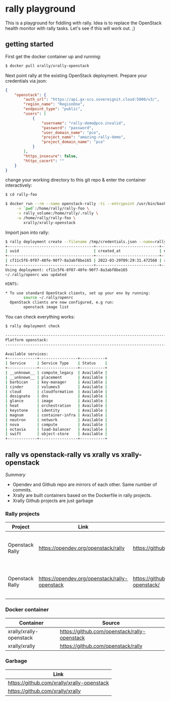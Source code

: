 # rally playground

This is a playground for fiddling with rally. Idea is to replace the
OpenStack health monitor with rally tasks. Let's see if this will work
out. ;)

## getting started

First get the docker container up and running:

``` bash
$ docker pull xrally/xrally-openstack
```

Next point rally at the existing OpenStack deployment. Prepare your
credentials via json:

``` json
{
    "openstack": {
        "auth_url": "https://api.gx-scs.sovereignit.cloud:5000/v3/",
        "region_name": "RegionOne",
        "endpoint_type": "public",
        "users": [
            {
                "username": "rally-demo@pco.invalid",
                "password": "password",
                "user_domain_name": "pco",
                "project_name": "amazing-rally-demo",
                "project_domain_name": "pco"
            }
        ],
        "https_insecure": false,
        "https_cacert": ""
    }
}
```

change your working directory to this git repo & enter the container interactively:

``` bash
$ cd rally-foo

$ docker run --rm --name openstack-rally -ti --entrypoint /usr/bin/bash \
     -v `pwd`:/home/rally/rally-foo \
     -v rally_volume:/home/rally/.rally \
     -w /home/rally/rally-foo \
        xrally/xrally-openstack
```

Import json into rally:

``` bash
$ rally deployment create --filename /tmp/credentials.json --name=rally-demo1
+--------------------------------------+----------------------------+-------------+------------------+--------+
| uuid                                 | created_at                 | name        | status           | active |
+--------------------------------------+----------------------------+-------------+------------------+--------+
| cf11c5f6-0f07-40fe-90f7-8a3abf8be165 | 2022-03-29T09:29:31.472568 | rally-demo1 | deploy->finished |        |
+--------------------------------------+----------------------------+-------------+------------------+--------+
Using deployment: cf11c5f6-0f07-40fe-90f7-8a3abf8be165
~/.rally/openrc was updated

HINTS:

* To use standard OpenStack clients, set up your env by running:
        source ~/.rally/openrc
  OpenStack clients are now configured, e.g run:
        openstack image list
```

You can check everything works:

``` bash
$ rally deployment check

--------------------------------------------------------------------------------
Platform openstack:
--------------------------------------------------------------------------------

Available services:
+-------------+-----------------+-----------+
| Service     | Service Type    | Status    |
+-------------+-----------------+-----------+
| __unknown__ | compute_legacy  | Available |
| __unknown__ | placement       | Available |
| barbican    | key-manager     | Available |
| cinder      | volumev3        | Available |
| cloud       | cloudformation  | Available |
| designate   | dns             | Available |
| glance      | image           | Available |
| heat        | orchestration   | Available |
| keystone    | identity        | Available |
| magnum      | container-infra | Available |
| neutron     | network         | Available |
| nova        | compute         | Available |
| octavia     | load-balancer   | Available |
| swift       | object-store    | Available |
+-------------+-----------------+-----------+
```

## rally vs openstack-rally vs xrally vs xrally-openstack

*Summary*

-   Opendev and Github repo are mirrors of each other. Same number of
    commits.
-   Xrally are built containers based on the Dockerfile in rally
    projects.
-   Xrally Github projects are just garbage

### Rally projects

| Project         | Link                                          | Mirror                                        | Description                                                    |
|-----------------|-----------------------------------------------|-----------------------------------------------|----------------------------------------------------------------|
| Openstack Rally | https://opendev.org/openstack/rally           | https://github.com/openstack/rally            | Rally project with origin Dockerfile / without rally_openstack |
| Openstack Rally | https://opendev.org/openstack/rally-openstack | https://github.com/openstack/rally-openstack/ | Rally project with xrally Dockerfile / with rally_openstack    |

### Docker container

| Container               | Source                                       |
|-------------------------|----------------------------------------------|
| xrally/xrally-openstack | https://github.com/openstack/rally-openstack |
| xrally/xrally           | https://github.com/openstack/rally           |

### Garbage

| Link                                       |
|--------------------------------------------|
| https://github.com/xrally/xrally-openstack |
| https://github.com/xrally/xrally           |
